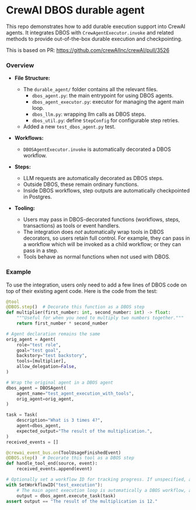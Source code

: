 # CrewAI DBOS durable agent

This repo demonstrates how to add durable execution support into CrewAI agents.
It integrates DBOS with `CrewAgentExecutor.invoke` and related methods to provide out-of-the-box durable execution and checkpointing.

This is based on PR: https://github.com/crewAIInc/crewAI/pull/3526


### Overview

* **File Structure:**
  * The `durable_agent/` folder contains all the relevant files.
    * `dbos_agent.py`: the main entrypoint for using DBOS agents.
    * `dbos_agent_executor.py`: executor for managing the agent main loop.
    * `dbos_llm.py`: wrapping llm calls as DBOS steps.
    * `dbos_util.py`: define `StepConfig` for configurable step retries.
  * Added a new `test_dbos_agent.py` test.

* **Workflows:**

  * `DBOSAgentExecutor.invoke` is automatically decorated a DBOS workflow.

* **Steps:**

  * LLM requests are automatically decorated as DBOS steps.
  * Outside DBOS, these remain ordinary functions.
  * Inside DBOS workflows, step outputs are automatically checkpointed in Postgres.

* **Tooling:**

  * Users may pass in DBOS-decorated functions (workflows, steps, transactions) as tools or event handlers.
  * The integration does *not* automatically wrap tools in DBOS decorators, so users retain full control. For example, they can pass in a workflow which will be invoked as a child workflow; or they can pass in a step.
  * Tools behave as normal functions when not used with DBOS.

### Example

To use the integration, users only need to add a few lines of DBOS code on top of their existing agent code. Here is the code from the test:

```python
@tool
@DBOS.step()  # Decorate this function as a DBOS step
def multiplier(first_number: int, second_number: int) -> float:
    """Useful for when you need to multiply two numbers together."""
    return first_number * second_number

# Agent declaration remains the same
orig_agent = Agent(
    role="test role",
    goal="test goal",
    backstory="test backstory",
    tools=[multiplier],
    allow_delegation=False,
)

# Wrap the original agent in a DBOS agent
dbos_agent = DBOSAgent(
    agent_name="test_agent_execution_with_tools",
    orig_agent=orig_agent,
)

task = Task(
    description="What is 3 times 4?",
    agent=dbos_agent,
    expected_output="The result of the multiplication.",
)
received_events = []

@crewai_event_bus.on(ToolUsageFinishedEvent)
@DBOS.step()  # Decorate this tool as a DBOS step
def handle_tool_end(source, event):
    received_events.append(event)

# Optionally set a workflow ID for tracking progress. If unspecified, a UUID will be generated as the ID.
with SetWorkflowID("test_execution"):
    # The main agent execution loop is automatically a DBOS workflow, and the LLM calls are DBOS steps. Tools that are annotated with DBOS.step() are also DBOS steps.
    output = dbos_agent.execute_task(task)
assert output == "The result of the multiplication is 12."
```
